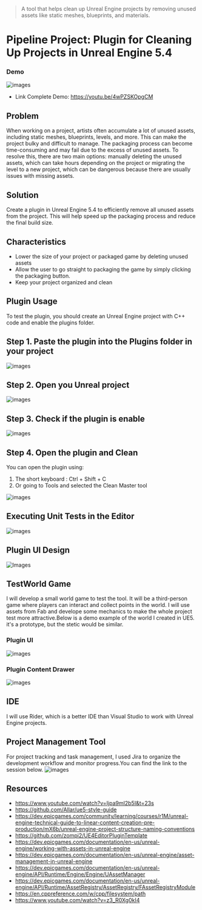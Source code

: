 > A tool that helps clean up Unreal Engine projects by removing unused assets like static meshes, blueprints, and materials.

# Pipeline Project: Plugin for Cleaning Up Projects in Unreal Engine 5.4

### Demo

![images](images/CleanMasterDemo.gif)

- Link Complete Demo: https://youtu.be/4wPZSKOpgCM

## Problem

When working on a project, artists often accumulate a lot of unused assets, including static meshes, blueprints, levels, and more. This can make the project bulky and difficult to manage. The packaging process can become time-consuming and may fail due to the excess of unused assets. To resolve this, there are two main options: manually deleting the unused assets, which can take hours depending on the project or migrating the level to a new project, which can be dangerous because there are usually issues with missing assets.

## Solution
Create a plugin in Unreal Engine 5.4 to efficiently remove all unused assets from the project. This will help speed up the packaging process and reduce the final build size.

## Characteristics

- Lower the size of your project or packaged game by deleting unused assets
- Allow the user to go straight to packaging the game by simply clicking the packaging button.
- Keep your project organized and clean

## Plugin Usage
To test the plugin, you should create an Unreal Engine project with C++ code and enable the plugins folder.

## Step 1. Paste the plugin into the Plugins folder in your project
![images](images/PluginProcess1.gif)

## Step 2. Open you Unreal project
![images](images/PluginProcess2.gif)

## Step 3. Check if the plugin is enable
![images](images/PluginProcess3.gif)

## Step 4. Open the plugin and Clean 
You can open the plugin using:
1. The short keyboard : Ctrl + Shift + C
2. Or going to Tools and selected the Clean Master tool

![images](images/PluginProcess4.gif)

## Executing Unit Tests in the Editor
![images](images/RunningTests.gif)
## Plugin UI Design
![Images](/images/UIDesign.png)

## TestWorld Game
I will develop a small world game to test the tool. It will be a third-person game where players can interact and collect points in the world. I will use assets from Fab and develope some mechanics to make the whole project test more attractive.Below is a demo example of the world I created in UE5. it's a prototype, but the stetic would be similar.

### Plugin UI
![images](images/UI.PNG)

### Plugin Content Drawer
![images](images/cleanMasterContentDrawer.PNG)

## IDE
I will use Rider, which is a better IDE than Visual Studio to work with Unreal Engine projects.

## Project Management Tool

For project tracking and task management, I used Jira to organize the development workflow and monitor progress.You can find the link to the session below.
![images](images/JiraDani.PNG)

##  Resources
- https://www.youtube.com/watch?v=Ijpa9mI2b5I&t=23s
- https://github.com/Allar/ue5-style-guide
- https://dev.epicgames.com/community/learning/courses/r1M/unreal-engine-technical-guide-to-linear-content-creation-pre-production/mX6b/unreal-engine-project-structure-naming-conventions
- https://github.com/zompi2/UE4EditorPluginTemplate
- https://dev.epicgames.com/documentation/en-us/unreal-engine/working-with-assets-in-unreal-engine
- https://dev.epicgames.com/documentation/en-us/unreal-engine/asset-management-in-unreal-engine
- https://dev.epicgames.com/documentation/en-us/unreal-engine/API/Runtime/Engine/Engine/UAssetManager
- https://dev.epicgames.com/documentation/en-us/unreal-engine/API/Runtime/AssetRegistry/AssetRegistry/FAssetRegistryModule
- https://en.cppreference.com/w/cpp/filesystem/path
- https://www.youtube.com/watch?v=z3_R0Xg0kI4
